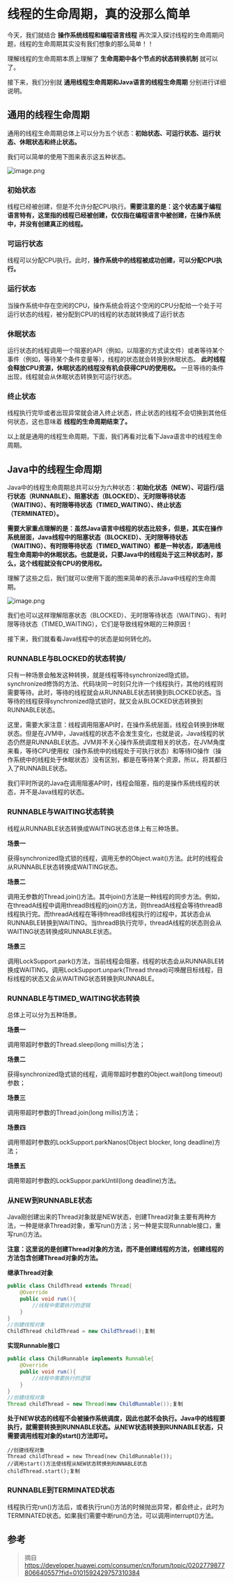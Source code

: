# 线程的生命周期，真的没那么简单

今天，我们就结合 **操作系统线程和编程语言线程** 再次深入探讨线程的生命周期问题，线程的生命周期其实没有我们想象的那么简单！！

理解线程的生命周期本质上理解了 **生命周期中各个节点的状态转换机制** 就可以了。

接下来，我们分别就 **通用线程生命周期和Java语言的线程生命周期** 分别进行详细说明。

## 通用的线程生命周期

通用的线程生命周期总体上可以分为五个状态：**初始状态、可运行状态、运行状态、休眠状态和终止状态。**

我们可以简单的使用下图来表示这五种状态。

![image.png](./0080086000029274683.20220119151547.60970209371553221864883953456566.png)

### 初始状态

线程已经被创建，但是不允许分配CPU执行。**需要注意的是：这个状态属于编程语言特有，这里指的线程已经被创建，仅仅指在编程语言中被创建，在操作系统中，并没有创建真正的线程。**

### 可运行状态

线程可以分配CPU执行。此时，**操作系统中的线程被成功创建，可以分配CPU执行。**

### 运行状态

当操作系统中存在空闲的CPU，操作系统会将这个空闲的CPU分配给一个处于可运行状态的线程，被分配到CPU的线程的状态就转换成了运行状态

### 休眠状态

运行状态的线程调用一个阻塞的API（例如，以阻塞的方式读文件）或者等待某个事件（例如，等待某个条件变量等），线程的状态就会转换到休眠状态。 **此时线程会释放CPU资源，休眠状态的线程没有机会获得CPU的使用权。** 一旦等待的条件出现，线程就会从休眠状态转换到可运行状态。

### 终止状态

线程执行完毕或者出现异常就会进入终止状态，终止状态的线程不会切换到其他任何状态，这也意味着 **线程的生命周期结束了。**

以上就是通用的线程生命周期，下面，我们再看对比看下Java语言中的线程生命周期。

## Java中的线程生命周期

Java中的线程生命周期总共可以分为六种状态：**初始化状态（NEW）、可运行/运行状态（RUNNABLE）、阻塞状态（BLOCKED）、无时限等待状态（WAITING）、有时限等待状态（TIMED_WAITING）、终止状态（TERMINATED）。**

**需要大家重点理解的是：虽然Java语言中线程的状态比较多，但是，其实在操作系统层面，Java线程中的阻塞状态（BLOCKED）、无时限等待状态（WAITING）、有时限等待状态（TIMED_WAITING）都是一种状态，即通用线程生命周期中的休眠状态。也就是说，只要Java中的线程处于这三种状态时，那么，这个线程就没有CPU的使用权。**

理解了这些之后，我们就可以使用下面的图来简单的表示Java中线程的生命周期。

![image.png](./0080086000029274683.20220119151559.52889579688648851370402326236988.png)

我们也可以这样理解阻塞状态（BLOCKED）、无时限等待状态（WAITING）、有时限等待状态（TIMED_WAITING），它们是导致线程休眠的三种原因！

接下来，我们就看看Java线程中的状态是如何转化的。

### RUNNABLE与BLOCKED的状态转换/

只有一种场景会触发这种转换，就是线程等待synchronized隐式锁。synchronized修饰的方法、代码块同一时刻只允许一个线程执行，其他的线程则需要等待。此时，等待的线程就会从RUNNABLE状态转换到BLOCKED状态。当等待的线程获得synchronized隐式锁时，就又会从BLOCKED状态转换到RUNNABLE状态。

这里，需要大家注意：线程调用阻塞API时，在操作系统层面，线程会转换到休眠状态。但是在JVM中，Java线程的状态不会发生变化，也就是说，Java线程的状态仍然是RUNNABLE状态。JVM并不关心操作系统调度相关的状态，在JVM角度来看，等待CPU使用权（操作系统中的线程处于可执行状态）和等待IO操作（操作系统中的线程处于休眠状态）没有区别，都是在等待某个资源，所以，将其都归入了RUNNABLE状态。

我们平时所说的Java在调用阻塞API时，线程会阻塞，指的是操作系统线程的状态，并不是Java线程的状态。

### RUNNABLE与WAITING状态转换

线程从RUNNABLE状态转换成WAITING状态总体上有三种场景。

**场景一**

获得synchronized隐式锁的线程，调用无参的Object.wait()方法。此时的线程会从RUNNABLE状态转换成WAITING状态。

**场景二**

调用无参数的Thread.join()方法。其中join()方法是一种线程的同步方法。例如，在threadA线程中调用threadB线程的join()方法，则threadA线程会等待threadB线程执行完。而threadA线程在等待threadB线程执行的过程中，其状态会从RUNNABLE转换到WAITING。当threadB执行完毕，threadA线程的状态则会从WAITING状态转换成RUNNABLE状态。

**场景三**

调用LockSupport.park()方法，当前线程会阻塞，线程的状态会从RUNNABLE转换成WAITING。调用LockSupport.unpark(Thread thread)可唤醒目标线程，目标线程的状态又会从WAITING状态转换到RUNNABLE。

### RUNNABLE与TIMED_WAITING状态转换

总体上可以分为五种场景。

**场景一**

调用带超时参数的Thread.sleep(long millis)方法；

**场景二**

获得synchronized隐式锁的线程，调用带超时参数的Object.wait(long timeout)参数；

**场景三**

调用带超时参数的Thread.join(long millis)方法；

**场景四**

调用带超时参数的LockSupport.parkNanos(Object blocker, long deadline)方法；

**场景五**

调用带超时参数的LockSuppor.parkUntil(long deadline)方法。

### 从NEW到RUNNABLE状态

Java刚创建出来的Thread对象就是NEW状态，创建Thread对象主要有两种方法，一种是继承Thread对象，重写run()方法；另一种是实现Runnable接口，重写run()方法。

**注意：这里说的是创建Thread对象的方法，而不是创建线程的方法，创建线程的方法包含创建Thread对象的方法。**

**继承Thread对象**

```java
public class ChildThread extends Thread{
    @Override
    public void run(){
        //线程中需要执行的逻辑
    }
}
//创建线程对象
ChildThread childThread = new ChildThread();复制
```

**实现Runnable接口**

```java
public class ChildRunnable implements Runnable{
    @Override
    public void run(){
        //线程中需要执行的逻辑
    }
}
//创建线程对象
Thread childThread = new Thread(new ChildRunnable());复制
```

**处于NEW状态的线程不会被操作系统调度，因此也就不会执行。Java中的线程要执行，就需要转换到RUNNABLE状态。从NEW状态转换到RUNNABLE状态，只需要调用线程对象的start()方法即可。**

```
//创建线程对象
Thread childThread = new Thread(new ChildRunnable());
//调用start()方法使线程从NEW状态转换到RUNNABLE状态
childThread.start();复制
```

### RUNNABLE到TERMINATED状态

线程执行完run()方法后，或者执行run()方法的时候抛出异常，都会终止，此时为TERMINATED状态。如果我们需要中断run()方法，可以调用interrupt()方法。

## 参考
> 摘自 https://developer.huawei.com/consumer/cn/forum/topic/0202779877806640557?fid=0101592429757310384